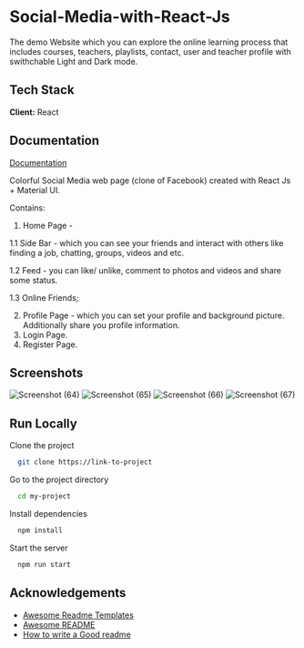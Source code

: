 
#  Social-Media-with-React-Js

The demo Website which you can explore the online learning process that includes courses, teachers, playlists, contact, user and teacher profile with swithchable Light and Dark mode. 

## Tech Stack

**Client:** React




## Documentation

[Documentation](https://linktodocumentation)

Colorful Social Media web page (clone of Facebook) created with React Js + Material UI.

Contains: 

1. Home Page - 

1.1 Side Bar - which you can see your friends and interact with others like finding a job, chatting, groups, videos and etc. 

1.2 Feed - you can like/ unlike, comment to photos and videos and share some status.

1.3 Online Friends;

2. Profile Page - which you can set your profile and background picture. Additionally share you profile information.
3. Login Page.
4. Register Page.

## Screenshots

![Screenshot (64)](https://user-images.githubusercontent.com/84046930/194427623-627a5bd4-c2f3-4cb7-a55b-127b98990d1f.png)
![Screenshot (65)](https://user-images.githubusercontent.com/84046930/194427626-2b73e913-e1da-4dce-857a-4ebeb8f9cfd0.png)
![Screenshot (66)](https://user-images.githubusercontent.com/84046930/194427630-e0ae89ae-f94e-43be-9cb3-8acfe027443a.png)
![Screenshot (67)](https://user-images.githubusercontent.com/84046930/194427636-32e983e2-12b1-42dc-987e-d7930b80bac6.png)


## Run Locally

Clone the project

```bash
  git clone https://link-to-project
```

Go to the project directory

```bash
  cd my-project
```

Install dependencies

```bash
  npm install
```

Start the server

```bash
  npm run start
```


## Acknowledgements

 - [Awesome Readme Templates](https://awesomeopensource.com/project/elangosundar/awesome-README-templates)
 - [Awesome README](https://github.com/matiassingers/awesome-readme)
 - [How to write a Good readme](https://bulldogjob.com/news/449-how-to-write-a-good-readme-for-your-github-project)


